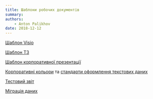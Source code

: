 ```yaml
---
title: Шаблони робочих документів
summary: 
authors:
    - Anton Palikhov
date: 2018-12-12
---
```


[Шаблон Visio]()

[Шаблон ТЗ]()

[Шаблон корпоративної презентації]()

[Корпоративні кольори]() та [стандарти оформлення текстових даних]()

[Тестовий звіт]()

[Міграція даних]()
